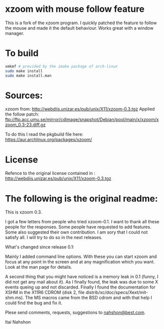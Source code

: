 # xzoom with mouse follow feature
This is a fork of the xzoom program.
I quickly patched the feature to follow the mouse and made it the default behaviour.
Works great with a window manager.

# To build
```bash
xmkmf # provided by the imake package of arch-linux
sudo make install
sudo make install.man
```

# Sources:
xzoom from: http://webdiis.unizar.es/pub/unix/X11/xzoom-0.3.tgz
Applied the follow patch: ftp://ftp.acc.umu.se/mirror/cdimage/snapshot/Debian/pool/main/x/xzoom/xzoom_0.3-23.diff.gz

To do this I read the pkgbuild file here: https://aur.archlinux.org/packages/xzoom/

# License
Refence to the original license contained in : http://webdiis.unizar.es/pub/unix/X11/xzoom-0.3.tgz

# The following is the original readme:
This is xzoom 0.3.

I got a few letters from people who tried xzoom-0.1.
I want to thank all these people for the responses.
Some people have requested to add features. Some
also suggested their own contribution.
I am sory that I could not satisfy all. I will try
to do so in the next releases.

What's changed since release 0.1:

Mainly I added command line options. With these
you can start xzoom and focus at any point in the screen
and at any magnification which you want. Look at the
man page for details.

A second thing that you might have noticed is a memory
leak in 0.1 (funny, I did not get any mail about it).
As I finally found, the leak was due to some X events queing
up and not discarded. Finally I found the documentation
for XSHM in the X11R6 CDROM (disk 2, file
distrib/xc/doc/specs/Xext/mit-shm.ms). The MS macros
came from the BSD cdrom and with that help I could
find the bug and fix it.

Plese send comments, requests, suggestions to
nahshon@best.com.

Itai Nahshon
